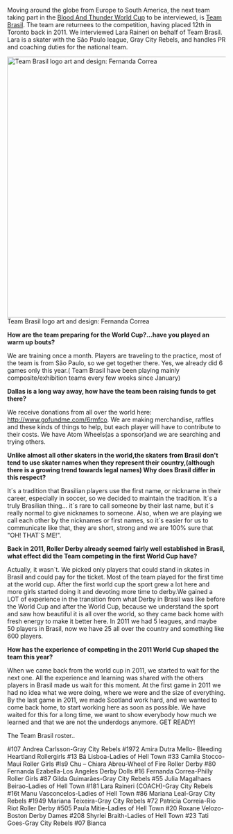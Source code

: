 <html><body><p>Moving around the globe from Europe to South America, the next team taking part in the <a href="http://rollerderbyworldcup.com/">Blood And Thunder World Cup</a> to be interviewed, is <a href="https://www.facebook.com/rollerderbybrasil/timeline">Team Brasil</a>. The team are returnees to the competition, having placed 12th in Toronto back in 2011.
We interviewed Lara Raineri on behalf of Team Brasil. Lara is a skater with the São Paulo league, Gray City Rebels, and handles PR and coaching duties for the national team.


<a href="/2014/09/tb-logo.jpg"><img class="size-full wp-image-3785" src="http://www.scottishrollerderbyblog.com/2014/09/tb-logo.jpg" alt="Team Brasil logo art and design: Fernanda Correa" width="600" height="600"></a> Team Brasil logo art and design: Fernanda Correa


<strong>How are the team preparing for the World Cup?...have you played an warm up bouts?</strong>

We are training once a month. Players are traveling to the practice, most of the team is from São Paulo, so we get together there. Yes, we already did 6 games only this year.( Team Brasil have been playing mainly composite/exhibition teams every few weeks since January)

<strong>Dallas is a long way away, how have the team been raising funds to get there?</strong>

We receive donations from all over the world here: <a href="http://www.gofundme.com/6rmfco">http://www.gofundme.com/6rmfco</a>. We are making merchandise, raffles and these kinds of things to help, <span class="_5yl5"><span class="null">but each player will have to contribute to their costs</span></span>. We have Atom Wheels(as a sponsor)and we are searching and trying others.

<strong>Unlike almost all other skaters in the world,the skaters from Brasil don't tend to use skater names when they represent their country,(although there is a growing trend towards legal names) Why does Brasil differ in this respect?</strong>

It´s a tradition that Brasilian players use the first name, or nickname in their career, especially in soccer, so we decided to maintain the tradition. It´s a truly Brasilian thing... it´s rare to call someone by their last name, but it´s really normal to give nicknames to someone. Also, when we are playing we call each other by the nicknames or first names, so it´s easier for us to communicate like that, they are short, strong and we are 100% sure that "OH! THAT´S ME!".

<strong>Back in 2011, Roller Derby already seemed fairly well established in Brasil, what effect did the Team competing in the first World Cup have?</strong>

Actually, it wasn´t. We picked only players that could stand in skates in Brasil and could pay for the ticket. Most of the team played for the first time at the world cup. After the first world cup the sport grew a lot here and more girls started doing it and devoting more time to derby.<span class="_5yl5"><span class="null">We gained a LOT of experience in the transition from what Derby in Brasil was like before the World Cup and after the World Cup</span></span>, because we understand the sport and saw how beautiful it is all over the world, so they came back home with fresh energy to make it better here.
In 2011 we had 5 leagues, and maybe 50 players in Brasil, now we have 25 all over the country and something like 600 players.

<strong>How has the experience of competing in the 2011 World Cup shaped the team this year?</strong>

When we came back from the world cup in 2011, we started to wait for the next one.
All the experience and learning was shared with the others players in Brasil made us wait for this moment. At the first game in 2011 we had no idea what we were doing, where we were and the size of everything. By the last game in 2011, we made Scotland work hard, and we wanted to come back home, to start working here as soon as possible.
We have waited for this for a long time, we want to show everybody how much we learned and that we are not the underdogs anymore. GET READY!

The Team Brasil roster..

#107 Andrea Carlsson-Gray City Rebels
#1972 Amira Dutra Mello- Bleeding Heartland Rollergirls
#13 Bá Lisboa-Ladies of Hell Town
#33 Camila Stocco-Maui Roller Girls
#Is9 Chu – Chiara Abreu-Wheel of Fire Roller Derby
#80 Fernanda Ezabella-Los Angeles Derby Dolls
#16 Fernanda Correa-Philly Roller Girls
#87 Gilda Guimarães-Gray City Rebels
#55 Julia Magalhaes Beirao-Ladies of Hell Town
#181 Lara Raineri (COACH)-Gray City Rebels
#16t Manu Vasconcelos-Ladies of Hell Town
#86 Mariana Leal-Gray City Rebels
#1949 Mariana Teixeira-Gray City Rebels
#72 Patricia Correia-Rio Riot Roller Derby
#505 Paula Mitie-Ladies of Hell Town
#20 Roxane Velozo-Boston Derby Dames
#208 Shyrlei Braith-Ladies of Hell Town
#23 Tati Goes-Gray City Rebels
#07 Bianca</p></body></html>
